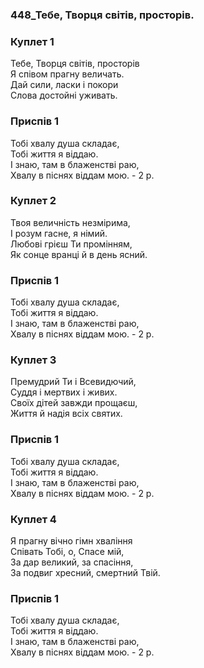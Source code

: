 ### 448_Тебе, Творця світів, просторів.
### Куплет 1
Тебе, Творця світів, просторів <br/>Я співом прагну величать. <br/>Дай сили, ласки і покори <br/>Слова достойні уживать.
### Приспів 1
Тобі хвалу душа складає, <br/>Тобі життя я віддаю. <br/>І знаю, там в блаженстві раю, <br/>Хвалу в піснях віддам мою.  - 2 p.
### Куплет 2
Твоя величність незмірима, <br/>І розум гасне, я німий. <br/>Любові грієш Ти промінням, <br/>Як сонце вранці й в день ясний.
### Приспів 1
Тобі хвалу душа складає, <br/>Тобі життя я віддаю. <br/>І знаю, там в блаженстві раю, <br/>Хвалу в піснях віддам мою. - 2 p.
### Куплет 3
Премудрий Ти і Всевидючий, <br/>Суддя і мертвих і живих. <br/>Своїх дітей завжди прощаєш, <br/>Життя й надія всіх святих.
### Приспів 1
Тобі хвалу душа складає, <br/>Тобі життя я віддаю.<br/> І знаю, там в блаженстві раю, <br/>Хвалу в піснях віддам мою.  - 2 p.
### Куплет 4
Я прагну вічно гімн хваління <br/>Співать Тобі, о, Спасе мій, <br/>За дар великий, за спасіння, <br/>За подвиг хресний, смертний Твій.
### Приспів 1
Тобі хвалу душа складає, <br/>Тобі життя я віддаю. <br/>І знаю, там в блаженстві раю, <br/>Хвалу в піснях віддам мою.  - 2 p.
